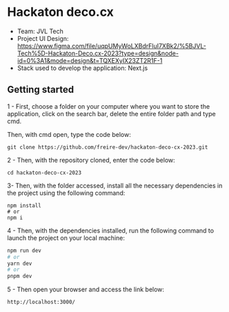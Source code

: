 # Hackaton deco.cx

- Team: JVL Tech
- Project UI Design: https://www.figma.com/file/uqpUMyWoLXBdrFluI7XBk2/%5BJVL-Tech%5D-Hackaton-Deco.cx-2023?type=design&node-id=0%3A1&mode=design&t=TQXEXyIX23ZT2R1F-1
- Stack used to develop the application: Next.js

## Getting started

1 - First, choose a folder on your computer where you want to store the application, click on the search bar, delete the entire folder path and type cmd.

Then, with cmd open, type the code below:

```
git clone https://github.com/freire-dev/hackaton-deco-cx-2023.git
```

2 - Then, with the repository cloned, enter the code below:

```
cd hackaton-deco-cx-2023
```

3- Then, with the folder accessed, install all the necessary dependencies in the project using the following command:

```
npm install
# or
npm i
```

4 - Then, with the dependencies installed, run the following command to launch the project on your local machine:

```bash
npm run dev
# or
yarn dev
# or
pnpm dev
```

5 - Then open your browser and access the link below:

```
http://localhost:3000/
```